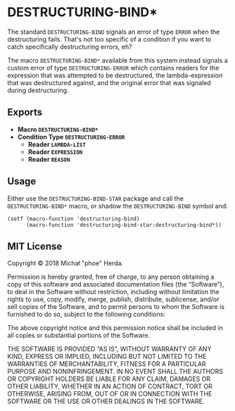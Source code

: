 # DESTRUCTURING-BIND*

The standard `DESTRUCTURING-BIND` signals an error of type `ERROR` when the
destructuring fails. That's not too specific of a condition if you want to catch
specifically destructuring errors, eh?

The macro `DESTRUCTURING-BIND*` available from this system instead signals
a custom error of type `DESTRUCTURING-ERROR` which contains readers for the
expression that was attempted to be destructured, the lambda-expression that
was destructured against, and the original error that was signaled during
destructuring.

## Exports

  * **Macro `DESTRUCTURING-BIND*`**
  * **Condition Type `DESTRUCTURING-ERROR`**
    * **Reader `LAMBDA-LIST`**
    * **Reader `EXPRESSION`**
    * **Reader `REASON`**

## Usage

Either use the `DESTRUCTURING-BIND-STAR` package and call the
`DESTRUCTURING-BIND*` macro, or shadow the `DESTRUCTURING-BIND` symbol and:

```common-lisp
(setf (macro-function 'destructuring-bind)
      (macro-function 'destructuring-bind-star:destructuring-bind*))
```

## MIT License

Copyright © 2018 Michał "phoe" Herda.

Permission is hereby granted, free of charge, to any person
obtaining a copy of this software and associated documentation
files (the “Software”), to deal in the Software without
restriction, including without limitation the rights to use,
copy, modify, merge, publish, distribute, sublicense, and/or sell
copies of the Software, and to permit persons to whom the
Software is furnished to do so, subject to the following
conditions:

The above copyright notice and this permission notice shall be
included in all copies or substantial portions of the Software.

THE SOFTWARE IS PROVIDED “AS IS”, WITHOUT WARRANTY OF ANY KIND,
EXPRESS OR IMPLIED, INCLUDING BUT NOT LIMITED TO THE WARRANTIES
OF MERCHANTABILITY, FITNESS FOR A PARTICULAR PURPOSE AND
NONINFRINGEMENT. IN NO EVENT SHALL THE AUTHORS OR COPYRIGHT
HOLDERS BE LIABLE FOR ANY CLAIM, DAMAGES OR OTHER LIABILITY,
WHETHER IN AN ACTION OF CONTRACT, TORT OR OTHERWISE, ARISING
FROM, OUT OF OR IN CONNECTION WITH THE SOFTWARE OR THE USE OR
OTHER DEALINGS IN THE SOFTWARE.
